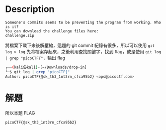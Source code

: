 # Description
```text
Someone's commits seems to be preventing the program from working. Who is it?
You can download the challenge files here:
challenge.zip
```
將檔案下載下來後解壓縮，這題的 git commit 紀錄有很多，所以可以使用 `git log > log` 先將檔案存起來，之後利用查找關鍵字，找到 flag，或是使用 `git log | grep "picoCTF{"`，輸出 flag
```bash
┌──(kali㉿kali)-[~/Downloads/drop-in]
└─$ git log | grep "picoCTF{"
Author: picoCTF{@sk_th3_1nt3rn_cfca95b2} <ops@picoctf.com>

```
# 解題
<!-- flag -->
所以本題 FLAG 
```text
picoCTF{@sk_th3_1nt3rn_cfca95b2} 
```
